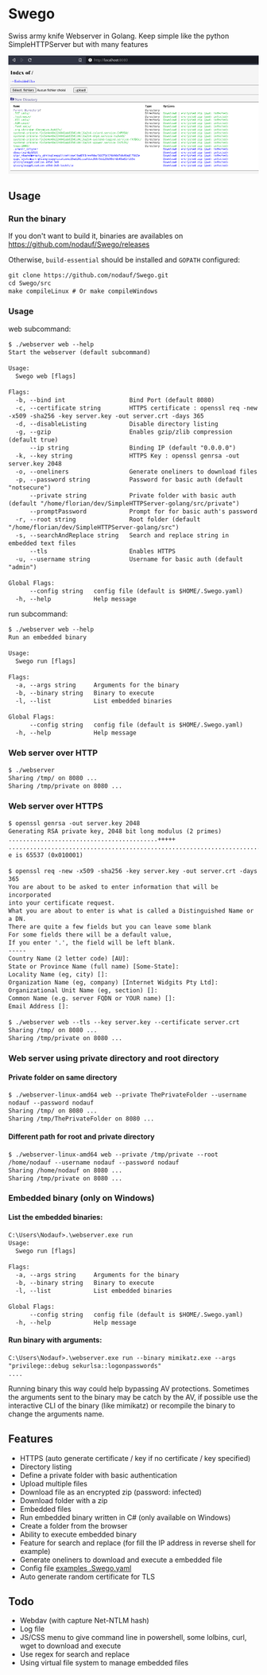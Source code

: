 # Swego

Swiss army knife Webserver in Golang.
Keep simple like the python SimpleHTTPServer but with many features

![Swego screenshot](./images/swego.png)

## Usage

### Run the binary

If you don't want to build it, binaries are availables on https://github.com/nodauf/Swego/releases

Otherwise, `build-essential` should be installed and `GOPATH` configured:
```
git clone https://github.com/nodauf/Swego.git
cd Swego/src
make compileLinux # Or make compileWindows
```

### Usage

web subcommand: 

```
$ ./webserver web --help
Start the webserver (default subcommand)

Usage:
  Swego web [flags]

Flags:
  -b, --bind int                  Bind Port (default 8080)
  -c, --certificate string        HTTPS certificate : openssl req -new -x509 -sha256 -key server.key -out server.crt -days 365
  -d, --disableListing            Disable directory listing
  -g, --gzip                      Enables gzip/zlib compression (default true)
      --ip string                 Binding IP (default "0.0.0.0")
  -k, --key string                HTTPS Key : openssl genrsa -out server.key 2048
  -o, --oneliners                 Generate oneliners to download files
  -p, --password string           Password for basic auth (default "notsecure")
      --private string            Private folder with basic auth (default "/home/florian/dev/SimpleHTTPServer-golang/src/private")
      --promptPassword            Prompt for for basic auth's password
  -r, --root string               Root folder (default "/home/florian/dev/SimpleHTTPServer-golang/src")
  -s, --searchAndReplace string   Search and replace string in embedded text files
      --tls                       Enables HTTPS
  -u, --username string           Username for basic auth (default "admin")

Global Flags:
      --config string   config file (default is $HOME/.Swego.yaml)
  -h, --help            Help message
```

run subcommand: 

```
$ ./webserver web --help
Run an embedded binary

Usage:
  Swego run [flags]

Flags:
  -a, --args string     Arguments for the binary
  -b, --binary string   Binary to execute
  -l, --list            List embedded binaries

Global Flags:
      --config string   config file (default is $HOME/.Swego.yaml)
  -h, --help            Help message
```

### Web server over HTTP
```
$ ./webserver
Sharing /tmp/ on 8080 ...
Sharing /tmp/private on 8080 ...
```

### Web server over HTTPS
```
$ openssl genrsa -out server.key 2048
Generating RSA private key, 2048 bit long modulus (2 primes)
..........................................+++++
.................................................................................................................+++++
e is 65537 (0x010001)

$ openssl req -new -x509 -sha256 -key server.key -out server.crt -days 365
You are about to be asked to enter information that will be incorporated
into your certificate request.
What you are about to enter is what is called a Distinguished Name or a DN.
There are quite a few fields but you can leave some blank
For some fields there will be a default value,
If you enter '.', the field will be left blank.
-----
Country Name (2 letter code) [AU]:
State or Province Name (full name) [Some-State]:
Locality Name (eg, city) []:
Organization Name (eg, company) [Internet Widgits Pty Ltd]:
Organizational Unit Name (eg, section) []:
Common Name (e.g. server FQDN or YOUR name) []:
Email Address []:

$ ./webserver web --tls --key server.key --certificate server.crt
Sharing /tmp/ on 8080 ...
Sharing /tmp/private on 8080 ...
```

### Web server using private directory and root directory

#### Private folder on same directory

```
$ ./webserver-linux-amd64 web --private ThePrivateFolder --username nodauf --password nodauf
Sharing /tmp/ on 8080 ...
Sharing /tmp/ThePrivateFolder on 8080 ...
```

#### Different path for root and private directory
```
$ ./webserver-linux-amd64 web --private /tmp/private --root /home/nodauf --username nodauf --password nodauf
Sharing /home/nodauf on 8080 ...
Sharing /tmp/private on 8080 ...
```

### Embedded binary (only on Windows)

#### List the embedded binaries:

```
C:\Users\Nodauf>.\webserver.exe run  
Usage:
  Swego run [flags]

Flags:
  -a, --args string     Arguments for the binary
  -b, --binary string   Binary to execute
  -l, --list            List embedded binaries

Global Flags:
      --config string   config file (default is $HOME/.Swego.yaml)
  -h, --help            Help message

```

#### Run binary with arguments:

```
C:\Users\Nodauf>.\webserver.exe run --binary mimikatz.exe --args "privilege::debug sekurlsa::logonpasswords"
....
```
Running binary this way could help bypassing AV protections. Sometimes the arguments sent to the binary may be catch by the AV, if possible use the interactive CLI of the binary (like mimikatz) or recompile the binary to change the arguments name.

## Features

* HTTPS (auto generate certificate / key if no certificate / key specified)
* Directory listing
* Define a private folder with basic authentication
* Upload multiple files
* Download file as an encrypted zip (password: infected)
* Download folder with a zip
* Embedded files
* Run embedded binary written in C# (only available on Windows)
* Create a folder from the browser
* Ability to execute embedded binary
* Feature for search and replace (for fill the IP address in reverse shell for example)
* Generate oneliners to download and execute a embedded file
* Config file [examples .Swego.yaml](./src/.Swego.yaml)
* Auto generate random certificate for TLS

## Todo
* Webdav (with capture Net-NTLM hash)
* Log file
* JS/CSS menu to give command line in powershell, some lolbins, curl, wget to download and execute
* Use regex for search and replace
* Using virtual file system to manage embedded files
